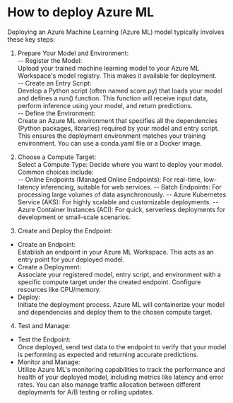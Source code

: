 # How to deploy Azure ML
  
Deploying an Azure Machine Learning (Azure ML) model typically involves these key steps:
1. Prepare Your Model and Environment:  
-- Register the Model:  
    Upload your trained machine learning model to your Azure ML Workspace's model registry. This makes it available for deployment.  
-- Create an Entry Script:  
    Develop a Python script (often named score.py) that loads your model and defines a run() function. This function will receive input data, perform inference using your model, and return predictions.  
-- Define the Environment:  
    Create an Azure ML environment that specifies all the dependencies (Python packages, libraries) required by your model and entry script. This ensures the deployment environment matches your training environment. You can use a conda.yaml file or a Docker image.  
  
2. Choose a Compute Target:  
    Select a Compute Type: Decide where you want to deploy your model. Common choices include:  
    -- Online Endpoints (Managed Online Endpoints): For real-time, low-latency inferencing, suitable for web services.
    -- Batch Endpoints: For processing large volumes of data asynchronously.
    -- Azure Kubernetes Service (AKS): For highly scalable and customizable deployments.
    -- Azure Container Instances (ACI): For quick, serverless deployments for development or small-scale scenarios.
  
3. Create and Deploy the Endpoint:  
- Create an Endpoint:  
        Establish an endpoint in your Azure ML Workspace. This acts as an entry point for your deployed model.  
- Create a Deployment:  
        Associate your registered model, entry script, and environment with a specific compute target under the created endpoint. Configure resources like CPU/memory.  
- Deploy:  
    Initiate the deployment process. Azure ML will containerize your model and dependencies and deploy them to the chosen compute target.  
  
4. Test and Manage:  
- Test the Endpoint:  
    Once deployed, send test data to the endpoint to verify that your model is performing as expected and returning accurate predictions.  
- Monitor and Manage:  
    Utilize Azure ML's monitoring capabilities to track the performance and health of your deployed model, including metrics like latency and error rates. You can also manage traffic allocation between different deployments for A/B testing or rolling updates.  
